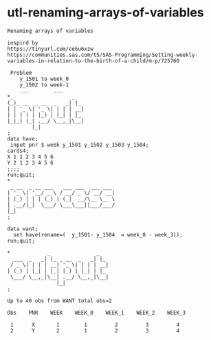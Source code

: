 # utl-renaming-arrays-of-variables

    Renaming arrays of variables

    inspird by
    https://tinyurl.com/ce6u6xzw
    https://communities.sas.com/t5/SAS-Programming/Setting-weekly-variables-in-relation-to-the-birth-of-a-child/m-p/725760

     Problem
        y_1501 to week_0
        y_1502 to week-1
        ...        ...
    *_                   _
    (_)_ __  _ __  _   _| |_
    | | '_ \| '_ \| | | | __|
    | | | | | |_) | |_| | |_
    |_|_| |_| .__/ \__,_|\__|
            |_|
    ;
    data have;
     input pnr $ week y_1501 y_1502 y_1503 y_1504;
    cards4;
    X 1 1 2 3 4 5 6
    Y 2 1 2 3 4 5 6
    ;;;;
    run;quit;
    *
     _ __  _ __ ___   ___ ___  ___ ___
    | '_ \| '__/ _ \ / __/ _ \/ __/ __|
    | |_) | | | (_) | (_|  __/\__ \__ \
    | .__/|_|  \___/ \___\___||___/___/
    |_|
    ;

    data want;
      set have(rename=(  y_1501- y_1504  = week_0 - week_3));
    run;quit;

    *            _               _
      ___  _   _| |_ _ __  _   _| |_
     / _ \| | | | __| '_ \| | | | __|
    | (_) | |_| | |_| |_) | |_| | |_
     \___/ \__,_|\__| .__/ \__,_|\__|
                    |_|
    ;

    Up to 40 obs from WANT total obs=2

    Obs    PNR    WEEK    WEEK_0    WEEK_1    WEEK_2    WEEK_3

     1      X       1        1         2         3         4
     2      Y       2        1         2         3         4







